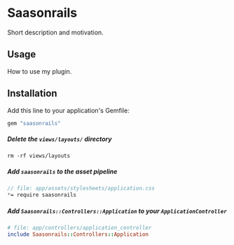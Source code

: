 # Saasonrails

Short description and motivation.

## Usage

How to use my plugin.

## Installation

Add this line to your application's Gemfile:

```ruby
gem "saasonrails"
```

##### Delete the `views/layouts/` directory

```console
rm -rf views/layouts
```

##### Add `saasonrails` to the asset pipeline

```scss
// file: app/assets/stylesheets/application.css
*= require saasonrails
```

##### Add `Saasonrails::Controllers::Application` to your `ApplicationController`

```ruby
# file: app/controllers/application_controller
include Saasonrails::Controllers::Application
```
